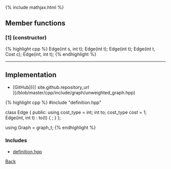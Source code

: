 {% include mathjax.html %}

## Member functions

### [1] (constructor)
{% highlight cpp %}
Edge(int s, int t);
Edge(int t);
Edge(int t);
Edge(int t, Cost c);
Edge(int, int t);
{% endhighlight %}


---------------------------------------

## Implementation

- [GitHub]({{ site.github.repository_url }}/blob/master/cpp/include/graph/unweighted_graph.hpp)

{% highlight cpp %}
#include "definition.hpp"

class Edge {
public:
  using cost_type = int;
  int to;
  cost_type cost = 1;
  Edge(int, int t) : to(t) { ; }
};

using Graph = graph_t<Edge>;
{% endhighlight %}

### Includes

- [definition.hpp](definition)

[Back](../..)
